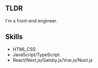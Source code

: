 ## TLDR

I'm a front-end engineer.

## Skills
- HTML,CSS
- JavaScript/TypeScript
- React/Next.js/Gatsby.js/Vue.js/Nuxt.js
